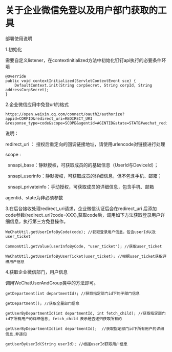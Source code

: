 # 关于企业微信免登以及用户部门获取的工具
部署使用说明

1.初始化

需要自定义listener，在contextInitialized方法中初始化钉钉api执行的必要条件环境
```
@Override
public void contextInitialized(ServletContextEvent sce) {
    DefaultContext.init(String corpSecret, String corpId, String addressCorpSecret);
}
```

2.企业微信应用中免登url的格式

```
https://open.weixin.qq.com/connect/oauth2/authorize?appid=CORPID&redirect_uri=REDIRECT_URI
&response_type=code&scope=SCOPE&agentid=AGENTID&state=STATE#wechat_redirect
```
说明：

redirect_uri ： 授权后重定向的回调链接地址，请使用urlencode对链接进行处理

scope : 
<p>&nbsp;&nbsp;snsapi_base：静默授权，可获取成员的的基础信息（UserId与DeviceId）；</p>
<p>&nbsp;&nbsp;snsapi_userinfo：静默授权，可获取成员的详细信息，但不包含手机、邮箱；</p>
<p>&nbsp;&nbsp;snsapi_privateinfo：手动授权，可获取成员的详细信息，包含手机、邮箱</p>

agentid、state为非必须参数


3.在后台接收处理redirect_uri请求，企业微信认证后会在redirect_uri 后添加code参数(redirect_uri?code=XXX),获取code后，调用如下方法获取登录用户详细信息，执行第三方免登操作。
```
WeChatUtil.getUserInfoByCode(code); //获取登录用户信息，包含userId以及user_ticket

CommonUtil.getValue(userInfoByCode, "user_ticket"); //获取user_ticket

WeChatUtil.getUserInfoByUserTicket(user_ticket); //根据user_ticket获取详细用户信息
```


4.获取企业微信部门，用户信息

调用WeChatUserAndGroup类中的方法即可。
```
getDepartment(int departmentId); //获取指定部门id下的子部门信息

getDepartment(); //获取全量部门信息

getUserByDepartmentId(int departmentId, int fetch_child); //获取指定部门id下所有用户的详细信息, fetch_child 表示是否递归获取所有的

getUserByDepartmentId(int departmentId);  //获取指定部门id下所有用户的详细信息,非递归

getUserByUserId(String userId); //根据userId获取用户信息
```
